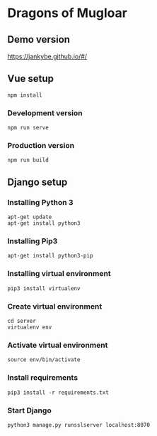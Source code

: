 # Dragons of Mugloar

## Demo version
https://jankybe.github.io/#/

## Vue setup
```
npm install
```

### Development version
```
npm run serve
```

### Production version
```
npm run build
```

## Django setup

### Installing Python 3
```
apt-get update
apt-get install python3 
```
### Installing Pip3
```
apt-get install python3-pip
```
### Installing virtual environment
```
pip3 install virtualenv
```
### Create virtual environment
```
cd server
virtualenv env
```

### Activate virtual environment
```
source env/bin/activate
```

### Install requirements
```
pip3 install -r requirements.txt
```

### Start Django
```
python3 manage.py runsslserver localhost:8070
```
